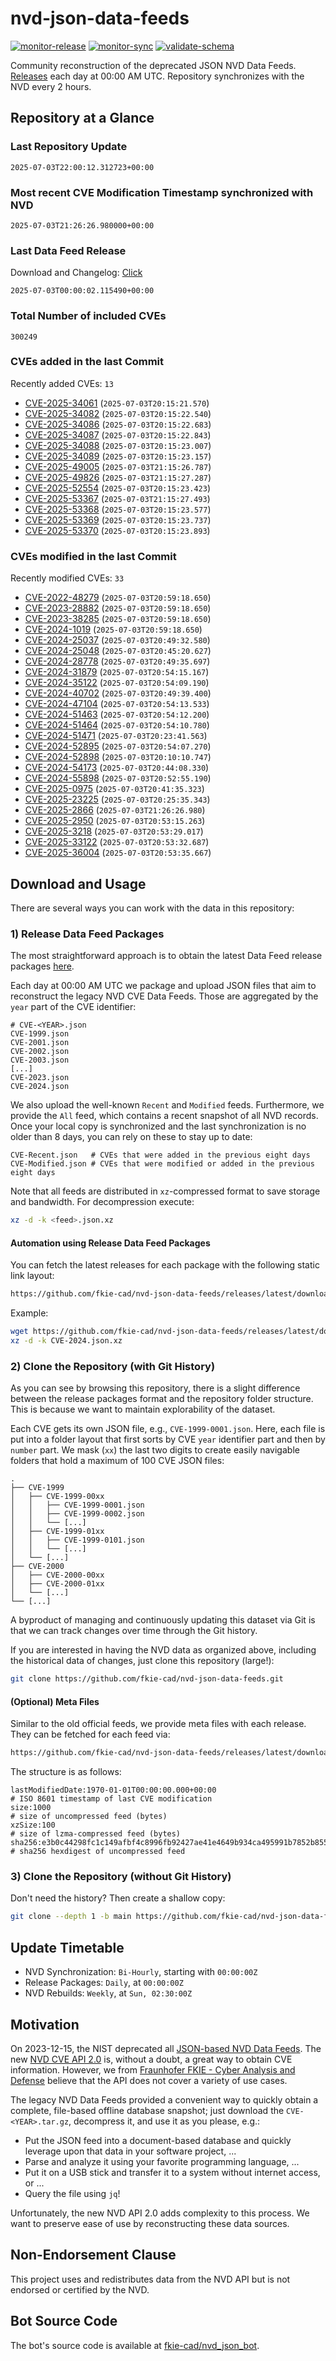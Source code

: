 # nvd-json-data-feeds

[![monitor-release](https://github.com/fkie-cad/nvd-json-data-feeds/actions/workflows/monitor_release.yml/badge.svg)](https://github.com/fkie-cad/nvd-json-data-feeds/actions/workflows/monitor_release.yml)
[![monitor-sync](https://github.com/fkie-cad/nvd-json-data-feeds/actions/workflows/monitor_sync.yml/badge.svg)](https://github.com/fkie-cad/nvd-json-data-feeds/actions/workflows/monitor_sync.yml)
[![validate-schema](https://github.com/fkie-cad/nvd-json-data-feeds/actions/workflows/validate_schema.yml/badge.svg)](https://github.com/fkie-cad/nvd-json-data-feeds/actions/workflows/validate_schema.yml)

Community reconstruction of the deprecated JSON NVD Data Feeds.
[Releases](https://github.com/fkie-cad/nvd-json-data-feeds/releases/latest) each day at 00:00 AM UTC.
Repository synchronizes with the NVD every 2 hours.

## Repository at a Glance

### Last Repository Update

```plain
2025-07-03T22:00:12.312723+00:00
```

### Most recent CVE Modification Timestamp synchronized with NVD

```plain
2025-07-03T21:26:26.980000+00:00
```

### Last Data Feed Release

Download and Changelog: [Click](https://github.com/fkie-cad/nvd-json-data-feeds/releases/latest)

```plain
2025-07-03T00:00:02.115490+00:00
```

### Total Number of included CVEs

```plain
300249
```

### CVEs added in the last Commit

Recently added CVEs: `13`

- [CVE-2025-34061](CVE-2025/CVE-2025-340xx/CVE-2025-34061.json) (`2025-07-03T20:15:21.570`)
- [CVE-2025-34082](CVE-2025/CVE-2025-340xx/CVE-2025-34082.json) (`2025-07-03T20:15:22.540`)
- [CVE-2025-34086](CVE-2025/CVE-2025-340xx/CVE-2025-34086.json) (`2025-07-03T20:15:22.683`)
- [CVE-2025-34087](CVE-2025/CVE-2025-340xx/CVE-2025-34087.json) (`2025-07-03T20:15:22.843`)
- [CVE-2025-34088](CVE-2025/CVE-2025-340xx/CVE-2025-34088.json) (`2025-07-03T20:15:23.007`)
- [CVE-2025-34089](CVE-2025/CVE-2025-340xx/CVE-2025-34089.json) (`2025-07-03T20:15:23.157`)
- [CVE-2025-49005](CVE-2025/CVE-2025-490xx/CVE-2025-49005.json) (`2025-07-03T21:15:26.787`)
- [CVE-2025-49826](CVE-2025/CVE-2025-498xx/CVE-2025-49826.json) (`2025-07-03T21:15:27.287`)
- [CVE-2025-52554](CVE-2025/CVE-2025-525xx/CVE-2025-52554.json) (`2025-07-03T20:15:23.423`)
- [CVE-2025-53367](CVE-2025/CVE-2025-533xx/CVE-2025-53367.json) (`2025-07-03T21:15:27.493`)
- [CVE-2025-53368](CVE-2025/CVE-2025-533xx/CVE-2025-53368.json) (`2025-07-03T20:15:23.577`)
- [CVE-2025-53369](CVE-2025/CVE-2025-533xx/CVE-2025-53369.json) (`2025-07-03T20:15:23.737`)
- [CVE-2025-53370](CVE-2025/CVE-2025-533xx/CVE-2025-53370.json) (`2025-07-03T20:15:23.893`)


### CVEs modified in the last Commit

Recently modified CVEs: `33`

- [CVE-2022-48279](CVE-2022/CVE-2022-482xx/CVE-2022-48279.json) (`2025-07-03T20:59:18.650`)
- [CVE-2023-28882](CVE-2023/CVE-2023-288xx/CVE-2023-28882.json) (`2025-07-03T20:59:18.650`)
- [CVE-2023-38285](CVE-2023/CVE-2023-382xx/CVE-2023-38285.json) (`2025-07-03T20:59:18.650`)
- [CVE-2024-1019](CVE-2024/CVE-2024-10xx/CVE-2024-1019.json) (`2025-07-03T20:59:18.650`)
- [CVE-2024-25037](CVE-2024/CVE-2024-250xx/CVE-2024-25037.json) (`2025-07-03T20:49:32.580`)
- [CVE-2024-25048](CVE-2024/CVE-2024-250xx/CVE-2024-25048.json) (`2025-07-03T20:45:20.627`)
- [CVE-2024-28778](CVE-2024/CVE-2024-287xx/CVE-2024-28778.json) (`2025-07-03T20:49:35.697`)
- [CVE-2024-31879](CVE-2024/CVE-2024-318xx/CVE-2024-31879.json) (`2025-07-03T20:54:15.167`)
- [CVE-2024-35122](CVE-2024/CVE-2024-351xx/CVE-2024-35122.json) (`2025-07-03T20:54:09.190`)
- [CVE-2024-40702](CVE-2024/CVE-2024-407xx/CVE-2024-40702.json) (`2025-07-03T20:49:39.400`)
- [CVE-2024-47104](CVE-2024/CVE-2024-471xx/CVE-2024-47104.json) (`2025-07-03T20:54:13.533`)
- [CVE-2024-51463](CVE-2024/CVE-2024-514xx/CVE-2024-51463.json) (`2025-07-03T20:54:12.200`)
- [CVE-2024-51464](CVE-2024/CVE-2024-514xx/CVE-2024-51464.json) (`2025-07-03T20:54:10.780`)
- [CVE-2024-51471](CVE-2024/CVE-2024-514xx/CVE-2024-51471.json) (`2025-07-03T20:23:41.563`)
- [CVE-2024-52895](CVE-2024/CVE-2024-528xx/CVE-2024-52895.json) (`2025-07-03T20:54:07.270`)
- [CVE-2024-52898](CVE-2024/CVE-2024-528xx/CVE-2024-52898.json) (`2025-07-03T20:10:10.747`)
- [CVE-2024-54173](CVE-2024/CVE-2024-541xx/CVE-2024-54173.json) (`2025-07-03T20:44:08.330`)
- [CVE-2024-55898](CVE-2024/CVE-2024-558xx/CVE-2024-55898.json) (`2025-07-03T20:52:55.190`)
- [CVE-2025-0975](CVE-2025/CVE-2025-09xx/CVE-2025-0975.json) (`2025-07-03T20:41:35.323`)
- [CVE-2025-23225](CVE-2025/CVE-2025-232xx/CVE-2025-23225.json) (`2025-07-03T20:25:35.343`)
- [CVE-2025-2866](CVE-2025/CVE-2025-28xx/CVE-2025-2866.json) (`2025-07-03T21:26:26.980`)
- [CVE-2025-2950](CVE-2025/CVE-2025-29xx/CVE-2025-2950.json) (`2025-07-03T20:53:15.263`)
- [CVE-2025-3218](CVE-2025/CVE-2025-32xx/CVE-2025-3218.json) (`2025-07-03T20:53:29.017`)
- [CVE-2025-33122](CVE-2025/CVE-2025-331xx/CVE-2025-33122.json) (`2025-07-03T20:53:32.687`)
- [CVE-2025-36004](CVE-2025/CVE-2025-360xx/CVE-2025-36004.json) (`2025-07-03T20:53:35.667`)


## Download and Usage

There are several ways you can work with the data in this repository:

### 1) Release Data Feed Packages

The most straightforward approach is to obtain the latest Data Feed release packages [here](https://github.com/fkie-cad/nvd-json-data-feeds/releases/latest).

Each day at 00:00 AM UTC we package and upload JSON files that aim to reconstruct the legacy NVD CVE Data Feeds.
Those are aggregated by the `year` part of the CVE identifier:

```
# CVE-<YEAR>.json
CVE-1999.json
CVE-2001.json
CVE-2002.json
CVE-2003.json
[...]
CVE-2023.json
CVE-2024.json
```

We also upload the well-known `Recent` and `Modified` feeds.
Furthermore, we provide the `All` feed, which contains a recent snapshot of all NVD records.
Once your local copy is synchronized and the last synchronization is no older than 8 days, you can rely on these to stay up to date:

```plain
CVE-Recent.json   # CVEs that were added in the previous eight days
CVE-Modified.json # CVEs that were modified or added in the previous eight days
```

Note that all feeds are distributed in `xz`-compressed format to save storage and bandwidth.
For decompression execute:

```sh
xz -d -k <feed>.json.xz
```

#### Automation using Release Data Feed Packages

You can fetch the latest releases for each package with the following static link layout:

```sh
https://github.com/fkie-cad/nvd-json-data-feeds/releases/latest/download/CVE-<YEAR>.json.xz
```

Example:

```sh
wget https://github.com/fkie-cad/nvd-json-data-feeds/releases/latest/download/CVE-2024.json.xz
xz -d -k CVE-2024.json.xz
```

### 2) Clone the Repository (with Git History)

As you can see by browsing this repository, there is a slight difference between the release packages format and the repository folder structure.
This is because we want to maintain explorability of the dataset.

Each CVE gets its own JSON file, e.g., `CVE-1999-0001.json`.
Here, each file is put into a folder layout that first sorts by CVE `year` identifier part and then by `number` part.
We mask (`xx`) the last two digits to create easily navigable folders that hold a maximum of 100 CVE JSON files:

```plain
.
├── CVE-1999
│   ├── CVE-1999-00xx
│   │   ├── CVE-1999-0001.json
│   │   ├── CVE-1999-0002.json
│   │   └── [...]
│   ├── CVE-1999-01xx
│   │   ├── CVE-1999-0101.json
│   │   └── [...]
│   └── [...]
├── CVE-2000
│   ├── CVE-2000-00xx
│   ├── CVE-2000-01xx
│   └── [...]
└── [...]
```

A byproduct of managing and continuously updating this dataset via Git is that we can track changes over time through the Git history.

If you are interested in having the NVD data as organized above, including the historical data of changes, just clone this repository (large!):

```sh
git clone https://github.com/fkie-cad/nvd-json-data-feeds.git
```

#### (Optional) Meta Files

Similar to the old official feeds, we provide meta files with each release. They can be fetched for each feed via:

```sh
https://github.com/fkie-cad/nvd-json-data-feeds/releases/latest/download/CVE-<YEAR>.meta
```

The structure is as follows:

```plain
lastModifiedDate:1970-01-01T00:00:00.000+00:00                          # ISO 8601 timestamp of last CVE modification
size:1000                                                               # size of uncompressed feed (bytes)
xzSize:100                                                              # size of lzma-compressed feed (bytes)
sha256:e3b0c44298fc1c149afbf4c8996fb92427ae41e4649b934ca495991b7852b855 # sha256 hexdigest of uncompressed feed
```

### 3) Clone the Repository (without Git History)

Don't need the history? Then create a shallow copy:

```sh
git clone --depth 1 -b main https://github.com/fkie-cad/nvd-json-data-feeds.git
```


## Update Timetable

* NVD Synchronization: `Bi-Hourly`, starting with `00:00:00Z`
* Release Packages: `Daily`, at `00:00:00Z`
* NVD Rebuilds: `Weekly`, at `Sun, 02:30:00Z`


## Motivation

On 2023-12-15, the NIST deprecated all [JSON-based NVD Data Feeds](https://nvd.nist.gov/vuln/data-feeds#divRetirementBanner-1).
The new [NVD CVE API 2.0](https://nvd.nist.gov/developers/vulnerabilities) is, without a doubt, a great way to obtain CVE information.
However, we from [Fraunhofer FKIE - Cyber Analysis and Defense](https://www.fkie.fraunhofer.de/en/departments/cad.html) believe that the API does not cover a variety of use cases.

The legacy NVD Data Feeds provided a convenient way to quickly obtain a complete, file-based offline database snapshot; just download the `CVE-<YEAR>.tar.gz`, decompress it, and use it as you please, e.g.:

- Put the JSON feed into a document-based database and quickly leverage upon that data in your software project, ...
- Parse and analyze it using your favorite programming language, ...
- Put it on a USB stick and transfer it to a system without internet access, or ...
- Query the file using `jq`!

Unfortunately, the new NVD API 2.0 adds complexity to this process.
We want to preserve ease of use by reconstructing these data sources.

## Non-Endorsement Clause

This project uses and redistributes data from the NVD API but is not endorsed or certified by the NVD.

## Bot Source Code

The bot's source code is available at [fkie-cad/nvd\_json\_bot](https://github.com/fkie-cad/nvd_json_bot).